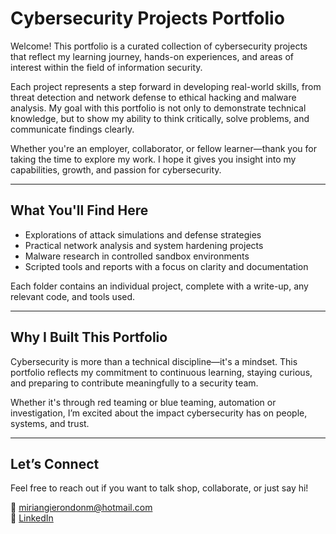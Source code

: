 #  Cybersecurity Projects Portfolio

Welcome! This portfolio is a curated collection of cybersecurity projects that reflect my learning journey, hands-on experiences, and areas of interest within the field of information security.

Each project represents a step forward in developing real-world skills, from threat detection and network defense to ethical hacking and malware analysis. My goal with this portfolio is not only to demonstrate technical knowledge, but to show my ability to think critically, solve problems, and communicate findings clearly.

Whether you're an employer, collaborator, or fellow learner—thank you for taking the time to explore my work. I hope it gives you insight into my capabilities, growth, and passion for cybersecurity.

---

##  What You'll Find Here

- Explorations of attack simulations and defense strategies
- Practical network analysis and system hardening projects
- Malware research in controlled sandbox environments
- Scripted tools and reports with a focus on clarity and documentation

Each folder contains an individual project, complete with a write-up, any relevant code, and tools used.

---

##  Why I Built This Portfolio

Cybersecurity is more than a technical discipline—it's a mindset. This portfolio reflects my commitment to continuous learning, staying curious, and preparing to contribute meaningfully to a security team.

Whether it's through red teaming or blue teaming, automation or investigation, I’m excited about the impact cybersecurity has on people, systems, and trust.

---

##  Let’s Connect

Feel free to reach out if you want to talk shop, collaborate, or just say hi!

📧 miriangierondonm@hotmail.com  
🔗 [LinkedIn](https://www.linkedin.com/in/miriangie-rondon/)
